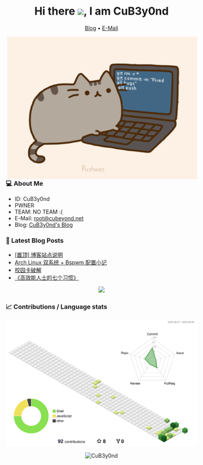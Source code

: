 <h1 align="center" >Hi there <a href="https://www.gautamkrishnar.com/"><img src="https://media.giphy.com/media/hvRJCLFzcasrR4ia7z/giphy.gif" width="5%"></a>, I am CuB3y0nd</h1>

<p align="center">
  <a href="https://www.cubeyond.net/">Blog</a> •
  <a href="mailto:root@cubeyond.net">E-Mail</a>
</p>

<img align="right" src="https://raw.githubusercontent.com/CuB3y0nd/CuB3y0nd/main/images/pusheencode.gif" width=500>

<h3 align="left">💻 About Me</h3>

- ID: CuB3y0nd
- PWNER
- TEAM: NO TEAM :(
- E-Mail: [root@cubeyond.net](mailto:root@cubeyond.net)
- Blog: [CuB3y0nd's Blog](https://www.cubeyond.net/)

<h3 align="left">📝 Latest Blog Posts</h3>

<!-- BLOG-POST-LIST:START -->
- [[置顶] 博客站点说明](https://www.cubeyond.net/announcement-about-my-blog/)
- [Arch Linux 双系统 + Bspwm 配置小记](https://www.cubeyond.net/archlinux-dualboot-and-bspwm-configure/)
- [校园卡破解](https://www.cubeyond.net/ic-card-replay-attack/)
- [《高效能人士的七个习惯》](https://www.cubeyond.net/the-7-habits-of-highly-effective-people/)
<!-- BLOG-POST-LIST:END -->

<div align="center">
  <img src="https://quotes-github-readme.vercel.app/api?type=horizontal&theme=light" />
</div>

<h3 align="left">📈 Contributions / Language stats</h3>

<div align="center">
  <img src="https://github.com/CuB3y0nd/CuB3y0nd/blob/main/profile-3d-contrib/profile-green-animate.svg" />
</div>

<p align="center">
  <img
    src="https://komarev.com/ghpvc/?username=CuB3y0nd"
    alt="CuB3y0nd"
  />
</p>
